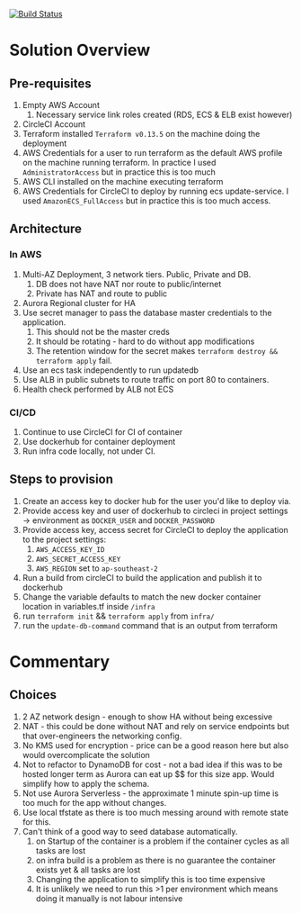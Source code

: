 [![Build Status][circleci-badge]][circleci]

[circleci-badge]: https://circleci.com/gh/quintok/TechChallengeApp.svg?style=shield&circle-token=8dfd03c6c2a5dc5555e2f1a84c36e33bc58ad0aa
[circleci]: https://circleci.com/gh/quintok/TechChallengeApp
# Solution Overview

## Pre-requisites
1. Empty AWS Account
   1. Necessary service link roles created (RDS, ECS & ELB exist however)
2. CircleCI Account
3. Terraform installed `Terraform v0.13.5` on the machine doing the deployment
4. AWS Credentials for a user to run terraform as the default AWS profile on the machine running terraform.  In practice I used `AdministratorAccess` but in practice this is too much
5. AWS CLI installed on the machine executing terraform
6. AWS Credentials for CircleCI to deploy by running ecs update-service.  I used `AmazonECS_FullAccess` but in practice this is too much access.

## Architecture
### In AWS
1. Multi-AZ Deployment, 3 network tiers.  Public, Private and DB.
   1. DB does not have NAT nor route to public/internet 
   2. Private has NAT and route to public
2. Aurora Regional cluster for HA
3. Use secret manager to pass the database master credentials to the application.
   1. This should not be the master creds
   2. It should be rotating - hard to do without app modifications
   3. The retention window for the secret makes `terraform destroy && terraform apply` fail.
4. Use an ecs task independently to run updatedb
5. Use ALB in public subnets to route traffic on port 80 to containers.
6. Health check performed by ALB not ECS

### CI/CD
1. Continue to use CircleCI for CI of container
2. Use dockerhub for container deployment
3. Run infra code locally, not under CI.

## Steps to provision
1. Create an access key to docker hub for the user you'd like to deploy via.
2. Provide access key and user of dockerhub to circleci in project settings -> environment as `DOCKER_USER` and `DOCKER_PASSWORD`
3. Provide access key, access secret for CircleCI to deploy the application to the project settings:
   1. `AWS_ACCESS_KEY_ID`
   2. `AWS_SECRET_ACCESS_KEY`
   3. `AWS_REGION` set to `ap-southeast-2`
3. Run a build from circleCI to build the application and publish it to dockerhub
4. Change the variable defaults to match the new docker container location in variables.tf inside `/infra`
5. run `terraform init` && `terraform apply` from `infra/`
6. run the `update-db-command` command that is an output from terraform

# Commentary
## Choices
1. 2 AZ network design - enough to show HA without being excessive
2. NAT - this could be done without NAT and rely on service endpoints but that over-engineers the networking config.
3. No KMS used for encryption - price can be a good reason here but also would overcomplicate the solution
4. Not to refactor to DynamoDB for cost - not a bad idea if this was to be hosted longer term as Aurora can eat up $$ for this size app.  Would simplify how to apply the schema.
5. Not use Aurora Serverless - the approximate 1 minute spin-up time is too much for the app without changes.
6. Use local tfstate as there is too much messing around with remote state for this.
7. Can't think of a good way to seed database automatically.
   1. on Startup of the container is a problem if the container cycles as all tasks are lost
   2. on infra build is a problem as there is no guarantee the container exists yet & all tasks are lost
   3. Changing the application to simplify this is too time expensive
   4. It is unlikely we need to run this >1 per environment which means doing it manually is not labour intensive